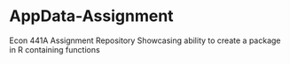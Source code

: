 # AppData-Assignment
Econ 441A Assignment Repository 
Showcasing ability to create a package in R containing functions 
